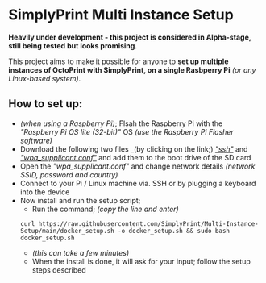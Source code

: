 # SimplyPrint Multi Instance Setup
**Heavily under development - this project is considered in Alpha-stage, still being tested but looks promising**.

This project aims to make it possible for anyone to **set up multiple instances of OctoPrint with SimplyPrint, on a single Rasbperry Pi** _(or any Linux-based system)_.

## How to set up:
* _(when using a Raspberry Pi)_; Flsah the Raspberry Pi with the _"Raspberry Pi OS lite (32-bit)"_ OS _(use the Raspberry Pi Flasher software)_
* Download the following two files _(by clicking on the link;) _["ssh"](https://simplyprint.io/multi-instance/dwnld?num=1)_ and _["wpa_supplicant.conf"](https://simplyprint.io/multi-instance/dwnld?num=2)_ and add them to the boot drive of the SD card
* Open the _"wpa_supplicant.conf"_ and change network details _(network SSID, password and country)_
* Connect to your Pi / Linux machine via. SSH or by plugging a keyboard into the device
* Now install and run the setup script;
  * Run the command; _(copy the line and enter)_
   ```shell
   curl https://raw.githubusercontent.com/SimplyPrint/Multi-Instance-Setup/main/docker_setup.sh -o docker_setup.sh && sudo bash docker_setup.sh
   ```
   * _(this can take a few minutes)_
   * When the install is done, it will ask for your input; follow the setup steps described 
